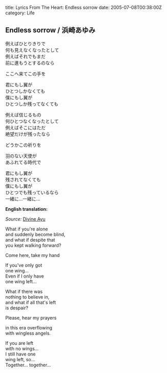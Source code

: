 title: Lyrics From The Heart: Endless sorrow
date: 2005-07-08T00:38:00Z
category: Life

## Endless sorrow / 浜崎あゆみ

例えばひとりきりで  
何も見えなくなったとして  
例えばそれでもまだ  
前に進もうとするのなら

ここへ来てこの手を

君にもし翼が  
ひとつしかなくても  
僕にもし翼が  
ひとつしか残ってなくても

例えば信じるもの  
何ひとつなくなったとして  
例えばそこにはただ  
絶望だけが残ったなら

どうかこの祈りを

羽のない天使が  
あふれてる時代で

君にもし翼が  
残されてなくても  
僕にもし翼が  
ひとつでも残っているなら  
一緒に…一緒に…

**English translation:**

*Source:* [Divine Ayu](http://ayumi.primenova.com/lyrics.php)

What if you're alone  
and suddenly become blind,  
and what if despite that  
you kept walking forward?

Come here, take my hand

If you've only got  
one wing…  
Even if I only have  
one wing left…

What if there was  
nothing to believe in,  
and what if all that's left  
is despair?

Please, hear my prayers

in this era overflowing  
with wingless angels.

If you are left  
with no wings…  
I still have one  
wing left, so…  
Together… together…
